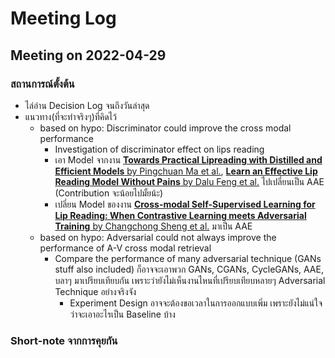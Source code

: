 # Meeting Log

## Meeting on 2022-04-29
### สถานการณ์ตั้งต้น
- ไล่อ่าน Decision Log จนถึงวันล่าสุด
- แนวทาง(ที่จะทำจริงๆ)ที่คิดไว้
	- based on hypo: Discriminator could improve the cross modal performance
		- Investigation of discriminator effect on lips reading
		- เอา Model จากงาน [**Towards Practical Lipreading with Distilled and Efficient Models** by Pingchuan Ma et al.](lips_read_tcn-pingchuan_ma.md), [**Learn an Effective Lip Reading Model Without Pains** by Dalu Feng et al.](papers/EffectiveLipReadWithNoPain/EffectiveLipReadWithNoPain) ไปเปลี่ยนเป็น AAE (Contribution จะน้อยไปมั้ยน้ะ)
		- เปลี่ยน Model ของงาน [**Cross-modal Self-Supervised Learning for Lip Reading: When Contrastive Learning meets Adversarial Training** by Changchong Sheng et al.](ADC_SSL.md) มาเป็น AAE
	- based on hypo: Adversarial could not always improve the performance of A-V cross modal retrieval
		- Compare the performance of many adversarial technique (GANs stuff also included) ก็อาจจะเอาพวก GANs, CGANs, CycleGANs, AAE, บลาๆ มาเปรียบเทียบกัน เพราะว่ายังไม่เห็นงานไหนที่เปรียบเทียบหลายๆ Adversarial Technique อย่างจริงจัง 
			- Experiment Design อาจจะต้องขอเวลาในการออกแบบเพิ่ม เพราะยังไม่แน่ใจว่าจะเอาอะไรเป็น Baseline บ้าง
### Short-note จากการคุยกัน